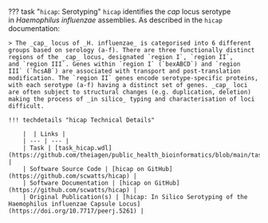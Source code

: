 ??? task "`hicap`: Serotyping"
    `hicap` identifies the _cap_ locus serotype in _Haemophilus influenzae_ assemblies. As described in the `hicap` documentation:

    > The _cap_ locus of _H. influenzae_ is categorised into 6 different groups based on serology (a-f). There are three functionally distinct regions of the _cap_ locus, designated `region I`, `region II`, and `region III`. Genes within `region I` (`bexABCD`) and `region III` (`hcsAB`) are associated with transport and post-translation modification. The `region II` genes encode serotype-specific proteins, with each serotype (a-f) having a distinct set of genes. _cap_ loci are often subject to structural changes (e.g. duplication, deletion) making the process of _in silico_ typing and characterisation of loci difficult.

    !!! techdetails "hicap Technical Details"
        
        |  | Links |
        | --- | --- |
        | Task | [task_hicap.wdl](https://github.com/theiagen/public_health_bioinformatics/blob/main/tasks/species_typing/haemophilus/task_hicap.wdl) |
        | Software Source Code | [hicap on GitHub](https://github.com/scwatts/hicap) |
        | Software Documentation | [hicap on GitHub](https://github.com/scwatts/hicap) |
        | Original Publication(s) | [hicap: In Silico Serotyping of the Haemophilus influenzae Capsule Locus](https://doi.org/10.7717/peerj.5261) |
